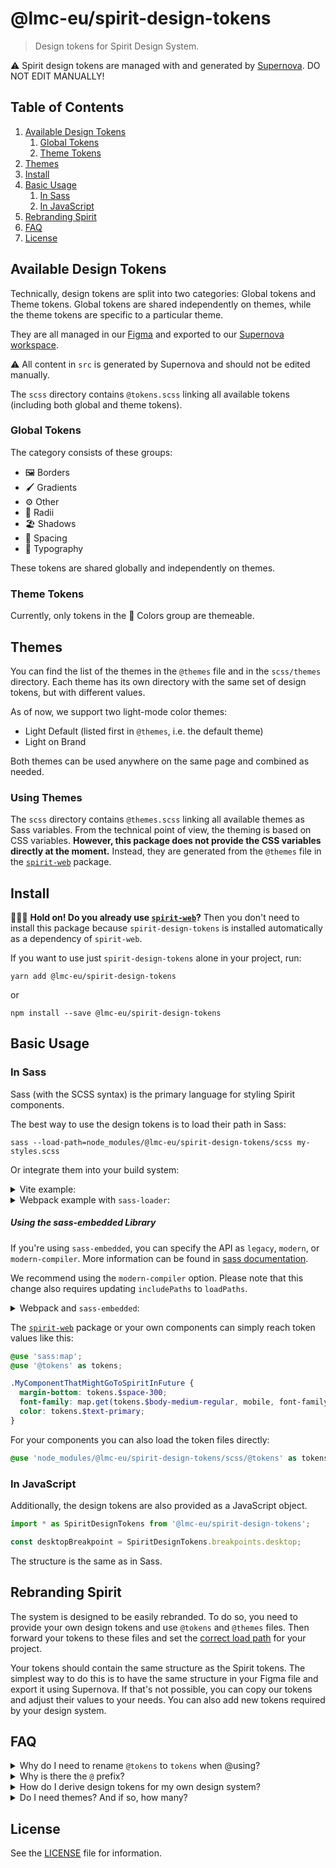 # @lmc-eu/spirit-design-tokens

> Design tokens for Spirit Design System.

⚠️ Spirit design tokens are managed with and generated by [Supernova][supernova]. DO NOT EDIT MANUALLY!

## Table of Contents

1. [Available Design Tokens](#available-design-tokens)
   1. [Global Tokens](#global-tokens)
   2. [Theme Tokens](#theme-tokens)
2. [Themes](#themes)
3. [Install](#install)
4. [Basic Usage](#basic-usage)
   1. [In Sass](#in-sass)
   2. [In JavaScript](#in-javascript)
5. [Rebranding Spirit](#rebranding-spirit)
6. [FAQ](#faq)
7. [License](#license)

## Available Design Tokens

Technically, design tokens are split into two categories: Global tokens and Theme tokens.
Global tokens are shared independently on themes, while the theme tokens are specific to a particular theme.

They are all managed in our [Figma][spirit-figma] and exported to our [Supernova workspace][spirit-supernova].

⚠️ All content in `src` is generated by Supernova and should not be edited manually.

The `scss` directory contains `@tokens.scss` linking all available tokens (including both global and theme tokens).

### Global Tokens

The category consists of these groups:

- 🖼 Borders
- 🖌️ Gradients
- ⚙️ Other
- 🎱 Radii
- 🏖️ Shadows
- 📏️ Spacing
- 🔡 Typography

These tokens are shared globally and independently on themes.

### Theme Tokens

Currently, only tokens in the 🎨 Colors group are themeable.

## Themes

You can find the list of the themes in the `@themes` file and in the `scss/themes` directory.
Each theme has its own directory with the same set of design tokens, but with different values.

As of now, we support two light-mode color themes:

- Light Default (listed first in `@themes`, i.e. the default theme)
- Light on Brand

Both themes can be used anywhere on the same page and combined as needed.

### Using Themes

The `scss` directory contains `@themes.scss` linking all available themes as Sass variables.
From the technical point of view, the theming is based on CSS variables. **However, this package
does not provide the CSS variables directly at the moment.** Instead, they are generated from
the `@themes` file in the [`spirit-web`][web-docs] package.

## Install

🙋🏻‍♂️ **Hold on! Do you already use [`spirit-web`][web-docs]?** Then you don't need to
install this package because `spirit-design-tokens` is installed automatically
as a dependency of `spirit-web`.

If you want to use just `spirit-design-tokens` alone in your project, run:

```shell
yarn add @lmc-eu/spirit-design-tokens
```

or

```shell
npm install --save @lmc-eu/spirit-design-tokens
```

## Basic Usage

### In Sass

Sass (with the SCSS syntax) is the primary language for styling Spirit components.

The best way to use the design tokens is to load their path in Sass:

```shell
sass --load-path=node_modules/@lmc-eu/spirit-design-tokens/scss my-styles.scss
```

Or integrate them into your build system:

<details>
<summary>Vite example:</summary>

```javascript
// vite.config.js

// …
import { defineConfig } from 'vite';

export default defineConfig({
  css: {
    preprocessorOptions: {
      scss: {
        includePaths: [path.resolve(__dirname, 'node_modules/@lmc-eu/spirit-design-tokens/scss')],
      },
    },
  },
});
// …
```

</details>
<details>
<summary>Webpack example with <code>sass-loader</code>:</summary>

```javascript
// webpack.config.js

// …
module: {
  rules: [
    {
      test: /\.scss$/,
      use: [
        'style-loader',
        'css-loader',
        {
          loader: 'sass-loader',
          options: {
            sassOptions: {
              includePaths: [
                path.resolve(__dirname, 'node_modules'),
                path.resolve(__dirname, 'node_modules/@lmc-eu/spirit-design-tokens/scss'),
              ],
            },
          },
        },
      ],
    },
  ];
}
// …
```

</details>

##### Using the sass-embedded Library

If you're using `sass-embedded`, you can specify the API as `legacy`, `modern`, or `modern-compiler`. More information can be found in [sass documentation](sass-embedded).

We recommend using the `modern-compiler` option.
Please note that this change also requires updating `includePaths` to `loadPaths`.

<details>
<summary>Webpack and <code>sass-embedded</code>:</summary>

```javascript
// webpack.config.js

// …
module: {
  rules: [
    {
      test: /\.scss$/,
      use: [
        'style-loader',
        'css-loader',
        {
          loader: 'sass-loader',
          options: {
            api: 'modern-compiler',
            sassOptions: {
              loadPaths: [
                path.resolve(__dirname, 'node_modules'),
                path.resolve(__dirname, 'node_modules/@lmc-eu/spirit-design-tokens/scss'),
              ],
            },
          },
        },
      ],
    },
  ];
}
// …
```

</details>

The [`spirit-web`][web-docs] package or your own components can simply reach token values like this:

```scss
@use 'sass:map';
@use '@tokens' as tokens;

.MyComponentThatMightGoToSpiritInFuture {
  margin-bottom: tokens.$space-300;
  font-family: map.get(tokens.$body-medium-regular, mobile, font-family);
  color: tokens.$text-primary;
}
```

For your components you can also load the token files directly:

```scss
@use 'node_modules/@lmc-eu/spirit-design-tokens/scss/@tokens' as tokens;
```

### In JavaScript

Additionally, the design tokens are also provided as a JavaScript object.

```js
import * as SpiritDesignTokens from '@lmc-eu/spirit-design-tokens';

const desktopBreakpoint = SpiritDesignTokens.breakpoints.desktop;
```

The structure is the same as in Sass.

## Rebranding Spirit

The system is designed to be easily rebranded. To do so, you need to provide
your own design tokens and use `@tokens` and `@themes` files. Then forward your tokens
to these files and set the [correct load path](#basic-usage) for your project.

Your tokens should contain the same structure as the Spirit tokens. The simplest
way to do this is to have the same structure in your Figma file and export it
using Supernova. If that's not possible, you can copy our tokens and adjust their values
to your needs. You can also add new tokens required by your design system.

## FAQ

<details>
<summary>
Why do I need to rename <code>@tokens</code> to <code>tokens</code> when @using?
</summary>

Because @using the `@tokens` module without renaming would produce an error:

```log
Error: Invalid Sass identifier "@tokens"
  ╷
1 │ @use '@tokens';
  │ ^^^^^^^^^^^^^^
```

</details>

<details>
<summary>Why is there the <code>@</code> prefix?</summary>

We prefix the `@tokens.scss` file with `@` to differentiate it from other Sass
files in the directory.

In order for developers to know the file behaves differently than usual Sass
partials, a `@` prefix is added to mark this behavior both in filesystem and
inside Sass files. As a result, it's clear why e.g. `@use 'tools'` refers to
a local file and `@use '@tokens'` does not. However, **it's only a naming
convention,** there is no special tooling or configuration for Sass partials
starting with `@`.

Imported module **needs to be renamed to be compatible with SCSS** syntax
when it's used later on. That's why `@use '@tokens' as tokens`.

Look at the following snippets and compare which one offers better
comprehensibility.

Without `@` prefix:

```scss
// _Button.scss

@use 'tools'; // Calls './_tools.scss'. You don't have to explain this to me.
@use 'tokens'; // Wait, this file doesn't exist… What's going on here? Is it
// an error?
```

With `@` prefix:

```scss
// _Button.scss

@use 'tools'; // Calls './_tools.scss'.
@use '@tokens' as tokens; // OK, './_@tokens.scss' is not here, but the at-sign
// prefix suggests a special behavior. Maybe I'll learn more in the docs?
```

</details>

<details>
<summary>How do I derive design tokens for my own design system?</summary>

**Creating a custom design system derived from Spirit? Great to hear that! 🎉**

While it's perfectly OK to develop custom components that may not find their way
back to Spirit, your design tokens need to **include all Spirit design tokens**
anyway, so all Spirit components you are going to reuse work correctly with your
brand.

Simply put, if you are going to build a design system based on Spirit:

1. copy and paste all design tokens from here,
2. alter their values to fit your needs,
3. feel free to add anything necessary on top of that,
4. use your design tokens in your code (and compile Spirit with them).

To make your Sass design tokens compatible with Spirit, don't forget to expose
them via Sass load path.

</details>

<details>
<summary>Do I need themes? And if so, how many?</summary>

You need at least one theme to define the default values for your design tokens.
If you want to support multiple themes, you can add more. The number of themes
is up to you and your design system requirements.

But remember, each theme should contain the same set of tokens, just with different
values. This way, you can switch between themes without changing your components.

</details>

## License

See the [LICENSE](LICENSE.md) file for information.

[spirit-figma]: https://www.figma.com/design/w9Ca4hvkuYLshsrHu1bYwT/
[spirit-supernova]: https://spirit.design/
[supernova]: https://spirit.supernova-docs.io
[web-docs]: https://github.com/lmc-eu/spirit-design-system/tree/main/packages/web#readme
